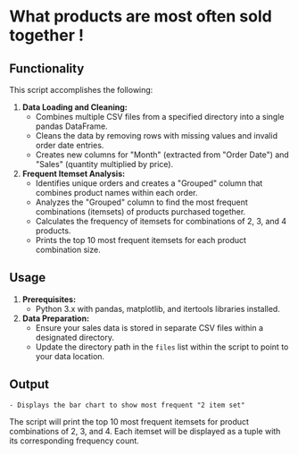 # What products are most often sold together !

## Functionality

This script accomplishes the following:

1. **Data Loading and Cleaning:**
    - Combines multiple CSV files from a specified directory into a single pandas DataFrame.
    - Cleans the data by removing rows with missing values and invalid order date entries.
    - Creates new columns for "Month" (extracted from "Order Date") and "Sales" (quantity multiplied by price).
2. **Frequent Itemset Analysis:**
    - Identifies unique orders and creates a "Grouped" column that combines product names within each order.
    - Analyzes the "Grouped" column to find the most frequent combinations (itemsets) of products purchased together.
    - Calculates the frequency of itemsets for combinations of 2, 3, and 4 products.
    - Prints the top 10 most frequent itemsets for each product combination size.
    

## Usage

1. **Prerequisites:**
    - Python 3.x with pandas, matplotlib, and itertools libraries installed.
2. **Data Preparation:**
    - Ensure your sales data is stored in separate CSV files within a designated directory.
    - Update the directory path in the `files` list within the script to point to your data location.


## Output
    - Displays the bar chart to show most frequent "2 item set"
    
The script will print the top 10 most frequent itemsets for product combinations of 2, 3, and 4. Each itemset will be displayed as a tuple with its corresponding frequency count.


